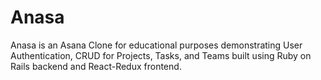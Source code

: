 # Anasa
Anasa is an Asana Clone for educational purposes demonstrating User Authentication, CRUD for Projects, Tasks, and Teams built using Ruby on Rails backend and React-Redux frontend.

